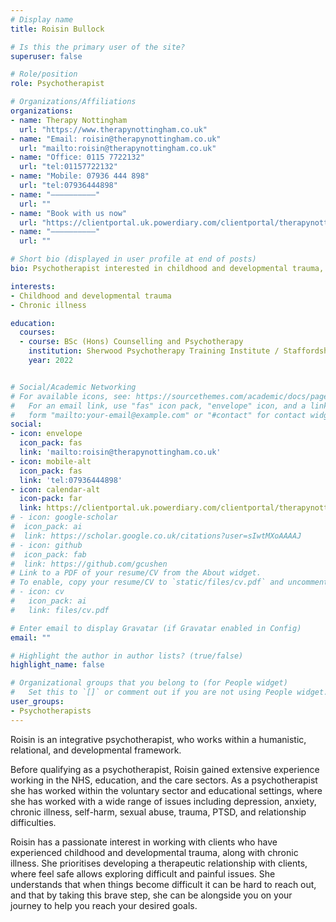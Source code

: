 ```yaml
---
# Display name
title: Roisin Bullock

# Is this the primary user of the site?
superuser: false

# Role/position
role: Psychotherapist

# Organizations/Affiliations
organizations:
- name: Therapy Nottingham
  url: "https://www.therapynottingham.co.uk"
- name: "Email: roisin@therapynottingham.co.uk"
  url: "mailto:roisin@therapynottingham.co.uk"
- name: "Office: 0115 7722132"
  url: "tel:01157722132"
- name: "Mobile: 07936 444 898"
  url: "tel:07936444898"
- name: "––––––––––"
  url: ""
- name: "Book with us now"
  url: "https://clientportal.uk.powerdiary.com/clientportal/therapynottingham"
- name: "––––––––––"
  url: ""

# Short bio (displayed in user profile at end of posts)
bio: Psychotherapist interested in childhood and developmental trauma, and chronic illness.

interests:
- Childhood and developmental trauma
- Chronic illness

education:
  courses:
  - course: BSc (Hons) Counselling and Psychotherapy
    institution: Sherwood Psychotherapy Training Institute / Staffordshire University
    year: 2022


# Social/Academic Networking
# For available icons, see: https://sourcethemes.com/academic/docs/page-builder/#icons
#   For an email link, use "fas" icon pack, "envelope" icon, and a link in the
#   form "mailto:your-email@example.com" or "#contact" for contact widget.
social:
- icon: envelope
  icon_pack: fas
  link: 'mailto:roisin@therapynottingham.co.uk'
- icon: mobile-alt
  icon_pack: fas
  link: 'tel:07936444898'
- icon: calendar-alt
  icon-pack: far
  link: https://clientportal.uk.powerdiary.com/clientportal/therapynottingham
# - icon: google-scholar
#  icon_pack: ai
#  link: https://scholar.google.co.uk/citations?user=sIwtMXoAAAAJ
# - icon: github
#  icon_pack: fab
#  link: https://github.com/gcushen
# Link to a PDF of your resume/CV from the About widget.
# To enable, copy your resume/CV to `static/files/cv.pdf` and uncomment the lines below.
# - icon: cv
#   icon_pack: ai
#   link: files/cv.pdf

# Enter email to display Gravatar (if Gravatar enabled in Config)
email: ""

# Highlight the author in author lists? (true/false)
highlight_name: false

# Organizational groups that you belong to (for People widget)
#   Set this to `[]` or comment out if you are not using People widget.
user_groups:
- Psychotherapists
---
```


Roisin is an integrative psychotherapist, who works within a humanistic, relational, and developmental framework. 

Before qualifying as a psychotherapist, Roisin gained extensive experience working in the NHS, education, and the care sectors.  As a psychotherapist she has worked within the voluntary sector and educational settings, where she has worked with a wide range of issues including depression, anxiety, chronic illness, self-harm, sexual abuse, trauma, PTSD, and relationship difficulties.

Roisin has a passionate interest in working with clients who have experienced childhood and developmental trauma, along with chronic illness.  She prioritises developing a therapeutic relationship with clients, where feel safe allows exploring difficult and painful issues.  She understands that when things become difficult it can be hard to reach out, and that by taking this brave step, she can be alongside you on your journey to help you reach your desired goals.
